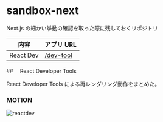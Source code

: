 # sandbox-next

Next.js の細かい挙動の確認を取った際に残しておくリポジトリ

| 内容      | アプリ URL                                  |
| --------- | ------------------------------------------- |
| React Dev | [/dev-tool](http://localhost:3000/dev-tool) |

##　 React Developer Tools

React Developer Tools による再レンダリング動作をまとめた。

### MOTION

![reactdev](https://github.com/ayakaki/sandbox-next/assets/65984887/ebfa1afc-361c-41f6-a112-656c3fa3a665)
